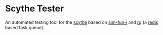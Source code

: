 Scythe Tester
=============

An automated testing tool for the [scythe](https://github.com/scythe-suite/scythe) based on [sim-fun-i](https://github.com/scythe-suite/sim-fun-i) and [rq](https://github.com/nvie/rq) (a [redis](https://redis.io/) based task queue).
